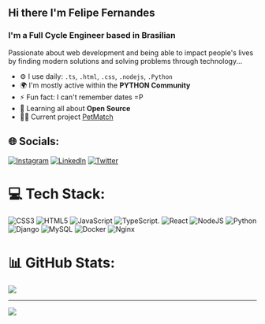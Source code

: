 ## Hi there I'm Felipe Fernandes
### I'm a Full Cycle Engineer based in Brasilian
Passionate about web development and being able to impact people's lives by finding modern solutions and solving problems through technology...

- ⚙️ I use daily: `.ts`, `.html`, `.css`, `.nodejs`, `.Python`
- 🌍 I'm mostly active within the **PYTHON Community**
- ⚡️ Fun fact: I can't remember dates =P 
- 🌱 Learning all about **Open Source**
- 👨‍💻 Current project [PetMatch](https://github.com/edgarfelipe/PetMatch)



## 🌐 Socials:
[![Instagram](https://img.shields.io/badge/Instagram-%23E4405F.svg?logo=Instagram&logoColor=white)](https://instagram.com/edfernandes0) [![LinkedIn](https://img.shields.io/badge/LinkedIn-%230077B5.svg?logo=linkedin&logoColor=white)](https://linkedin.com/in/felipe-fernandes-45b70023a) [![Twitter](https://img.shields.io/badge/Twitter-%231DA1F2.svg?logo=Twitter&logoColor=white)](https://twitter.com/@PhelipePegado) 

# 💻 Tech Stack:
![CSS3](https://img.shields.io/badge/css3-%231572B6.svg?style=for-the-badge&logo=css3&logoColor=white)  ![HTML5](https://img.shields.io/badge/html5-%23E34F26.svg?style=for-the-badge&logo=html5&logoColor=white)  ![JavaScript](https://img.shields.io/badge/javascript-%23323330.svg?style=for-the-badge&logo=javascript&logoColor=%23F7DF1E)  ![TypeScript](https://img.shields.io/badge/typescript-%23007ACC.svg?style=for-the-badge&logo=typescript&logoColor=white). ![React](https://img.shields.io/badge/react-%2320232a.svg?style=for-the-badge&logo=react&logoColor=%2361DAFB) ![NodeJS](https://img.shields.io/badge/node.js-6DA55F?style=for-the-badge&logo=node.js&logoColor=white)  ![Python](https://img.shields.io/badge/python-3670A0?style=for-the-badge&logo=python&logoColor=ffdd54)  ![Django](https://img.shields.io/badge/django-%23092E20.svg?style=for-the-badge&logo=django&logoColor=white)  ![MySQL](https://img.shields.io/badge/mysql-%2300f.svg?style=for-the-badge&logo=mysql&logoColor=white)  ![Docker](https://img.shields.io/badge/docker-%230db7ed.svg?style=for-the-badge&logo=docker&logoColor=white)  ![Nginx](https://img.shields.io/badge/nginx-%23009639.svg?style=for-the-badge&logo=nginx&logoColor=white) 
# 📊 GitHub Stats:
![](https://github-readme-streak-stats.herokuapp.com/?user=edgarfelipe&theme=dark&hide_border=true)<br/>




---
[![](https://visitcount.itsvg.in/api?id=edgarfelipe&icon=2&color=12)](https://visitcount.itsvg.in)

<!-- Proudly created with GPRM ( https://gprm.itsvg.in ) -->
